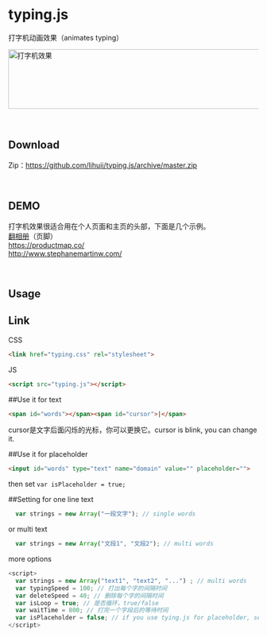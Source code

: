 # typing.js
打字机动画效果（animates typing）

<img src="http://withlihui.com/wp-content/uploads/2016/09/demo.gif" alt="打字机效果" width="600" height="120" />
<p>&nbsp;</p>
<h2>Download</h2>
<p>Zip：<a href="https://github.com/lihuii/typing.js/archive/master.zip" target="_blank">https://github.com/lihuii/typing.js/archive/master.zip</a></p>
<p>&nbsp;</p>
<h2>DEMO</h2>
<p>打字机效果很适合用在个人页面和主页的头部，下面是几个示例。<br />
<a href="http://fanxiangce.com" target="_blank">翻相册</a>（页脚）<br />
<a href="https://productmap.co/" target="_blank">https://productmap.co/<br />
http://www.stephanemartinw.com/</a></p>
<p>&nbsp;</p>
<h2>Usage</h2>

## Link  
CSS  
``` HTML
<link href="typing.css" rel="stylesheet">
```
JS  
``` HTML
<script src="typing.js"></script>
``` 

##Use it for text
``` HTML
<span id="words"></span><span id="cursor">|</span>
```
cursor是文字后面闪烁的光标，你可以更换它。cursor is blink, you can change it.

##Use it for placeholder
``` HTML
<input id="words" type="text" name="domain" value="" placeholder="">
```
then set `var isPlaceholder = true;`


##Setting
for one line text
```Javascript
  var strings = new Array("一段文字"); // single words
```
or multi text
```Javascript
  var strings = new Array("文段1", "文段2"); // multi words
```
  
more options
```Javascript
<script>
  var strings = new Array("text1", "text2", "...") ; // multi words
  var typingSpeed = 100; // 打出每个字的间隔时间
  var deleteSpeed = 40; // 删除每个字的间隔时间
  var isLoop = true; // 是否循环，true/false
  var waitTime = 800; // 打完一个字段后的等待时间
  var isPlaceholder = false; // if you use tying.js for placeholder, set it true.
</script>
```
